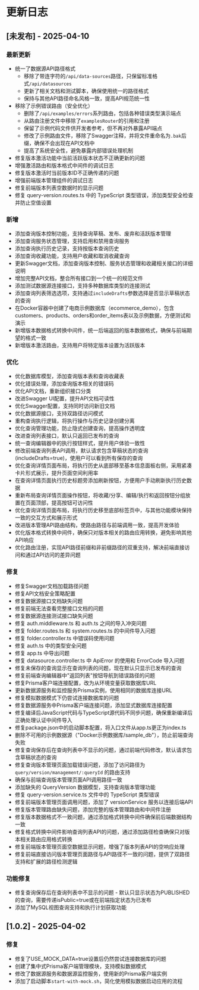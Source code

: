 # 更新日志

## [未发布] - 2025-04-10

### 最新更新

- 统一了数据源API路径格式
  - 移除了带连字符的`/api/data-sources`路径，只保留标准格式`/api/datasources`
  - 更新了相关文档和测试脚本，确保使用统一的路径格式
  - 保持与其他API路径命名风格一致，提高API规范统一性
- 移除了示例错误路由（安全优化）
  - 删除了`/api/examples/errors`系列路由，包括各种错误类型演示端点
  - 从路由注册文件中移除了`examplesRouter`的引用和注册
  - 保留了示例代码文件供开发者参考，但不再对外暴露API端点
  - 修改了示例路由文件，移除了Swagger注释，并将文件重命名为`.bak`后缀，确保不会出现在API文档中
  - 提高了系统安全性，避免暴露内部错误处理机制
- 修复版本激活功能中当前活跃版本状态不正确更新的问题
- 增强激活路由和版本格式中间件的调试日志
- 修复版本激活时当前版本ID不正确传递的问题
- 增强前端版本管理组件的调试日志
- 修复前端版本列表空数据时的显示问题
- 修复 query-version.routes.ts 中的 TypeScript 类型错误，添加类型安全检查并防止空值设置

### 新增

- 添加查询版本控制功能，支持查询草稿、发布、废弃和活跃版本管理
- 添加查询服务状态管理，支持启用和禁用查询服务
- 添加查询执行历史记录，支持按版本查询历史
- 添加查询收藏功能，支持用户收藏和取消收藏查询
- 更新Swagger文档，添加查询版本控制、服务状态管理和收藏相关接口的详细说明
- 增加完整API文档，整合所有接口到一个统一的规范文件
- 添加测试数据源连接接口，支持多种数据库类型的连接测试
- 添加查询列表筛选选项，支持通过`includeDrafts`参数选择是否显示草稿状态的查询
- 在Docker容器中创建了电商示例数据库（ecommerce_demo），包含customers、products、orders和order_items表以及示例数据，方便测试和演示
- 新增版本数据格式转换中间件，统一后端返回的版本数据格式，确保与前端期望的格式一致
- 新增版本激活路由，支持用户将特定版本设置为活跃版本

### 优化

- 优化数据库模型，添加查询版本表和查询收藏表
- 优化错误处理，添加查询版本相关的错误码
- 优化API文档，重新组织接口分类
- 改进Swagger UI配置，提升API文档可读性
- 优化Swagger配置，支持同时访问新旧文档
- 优化数据源接口，支持双路径访问模式
- 重构查询执行逻辑，将执行操作与历史记录创建分离
- 优化查询管理功能，防止隐式创建查询，提高操作透明度
- 改进查询列表接口，默认只返回已发布的查询
- 统一查询编辑器中的执行按钮样式，提升用户体验一致性
- 修改前端查询列表API调用，默认请求包含草稿状态的查询(includeDrafts=true)，使用户可以看到所有保存的查询
- 优化查询详情页面布局，将执行历史从底部移至基本信息面板右侧，采用紧凑卡片形式展示，提升页面空间利用率
- 在查询详情页面执行历史标题旁添加刷新按钮，方便用户手动刷新执行历史数据
- 重新布局查询详情页面操作按钮，将收藏/分享、编辑/执行和返回按钮分组放置在页面顶部，提高按钮可访问性
- 优化查询详情页面布局，将执行历史移至底部标签页中，与其他功能模块保持一致的交互方式和展示形式
- 改进版本管理API路由结构，使路由路径与前端调用一致，提高开发体验
- 优化版本格式转换中间件，确保只对版本相关的路由应用转换，避免影响其他API响应
- 优化路由注册，实现API路径前缀和非前缀路径的双重支持，解决前端直接访问和通过API访问的差异问题

### 修复

- 修复Swagger文档加载路径问题
- 修复API文档安全策略配置
- 修复数据源接口文档缺失问题
- 修复前端无法查看完整接口文档的问题
- 修复数据源连接测试接口缺失问题
- 修复 auth.middleware.ts 和 auth.ts 之间的导入冲突问题
- 修复 folder.routes.ts 和 system.routes.ts 的中间件导入问题
- 修复 folder.controller.ts 中错误码使用问题
- 修复 auth.ts 中的类型安全问题
- 修复 app.ts 中导出问题
- 修复 datasource.controller.ts 中 ApiError 的使用和 ErrorCode 导入问题
- 修复未保存的查询显示在查询列表的问题，现在默认只显示已发布的查询
- 修复前端查询编辑器中"返回列表"按钮导航到错误路径的问题
- 修复Prisma客户端连接配置，改为从环境变量获取数据库URL
- 更新数据源服务和监控服务Prisma实例，使用相同的数据库连接URL
- 修复模拟数据模式下仍尝试连接数据库的问题
- 修复数据源服务中Prisma客户端连接问题，添加显式数据库连接配置
- 修复编译后JavaScript代码与TypeScript源代码不同步问题，确保重新编译后正确处理认证中间件导入
- 修复package.json中的启动脚本配置，将入口文件从app.ts更正为index.ts
- 删除不可用的示例数据源（"Docker示例数据库/sample_db"），防止前端查询失败
- 修复查询保存后在查询列表中不显示的问题，通过前端代码修改，默认请求包含草稿状态的查询
- 修复查询版本管理页面加载错误问题，添加了访问路径为 `query/version/management/:queryId` 的路由支持
- 确保与前端查询版本管理页面API调用路径一致
- 添加缺失的 QueryVersion 数据模型，支持查询版本管理功能
- 修复 query-version.service.ts 文件中的 TypeScript 类型错误
- 修复前端版本管理页面调用问题，添加了 versionService 服务以连接后端API
- 修复版本管理路由缺失问题，添加完整的版本管理路由和中间件注册
- 修复版本数据格式不一致问题，通过添加格式转换中间件确保前后端数据结构一致
- 修复格式转换中间件影响查询列表API的问题，通过添加路径检查确保只对版本相关路由应用格式转换
- 修复前端版本管理页面空数据显示问题，增强了版本列表API的空响应处理
- 修复前端直接访问版本管理页面路径与API路径不一致的问题，提供了双路径支持和扩展的路径检测逻辑

### 功能修复

- 修复查询保存后在查询列表中不显示的问题 - 默认只显示状态为PUBLISHED的查询，需要传递isPublic=true或在前端指定状态为已发布
- 添加了MySQL视图查询支持和执行计划获取功能

## [1.0.2] - 2025-04-02

### 修复
- 修复了USE_MOCK_DATA=true设置后仍然尝试连接数据库的问题
- 创建了集中式Prisma客户端管理模块，支持模拟数据模式
- 修改了数据源服务和数据源监控服务，使用新的Prisma客户端实例
- 添加了启动脚本`start-with-mock.sh`，简化使用模拟数据启动应用的流程